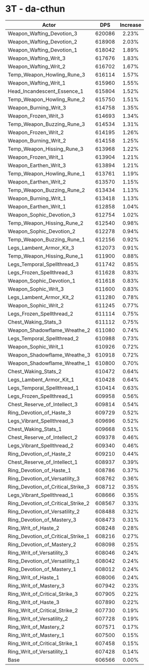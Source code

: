 # 3T - da-cthun
| Actor | DPS | Increase |
|---|:---:|:---:|
|Weapon_Wafting_Devotion_3|620086|2.23%|
|Weapon_Wafting_Devotion_2|618908|2.03%|
|Weapon_Wafting_Devotion_1|618042|1.89%|
|Weapon_Wafting_Writ_3|617676|1.83%|
|Weapon_Wafting_Writ_2|616702|1.67%|
|Temp_Weapon_Howling_Rune_3|616114|1.57%|
|Weapon_Wafting_Writ_1|615960|1.55%|
|Head_Incandescent_Essence_1|615804|1.52%|
|Temp_Weapon_Howling_Rune_2|615750|1.51%|
|Weapon_Burning_Writ_3|614758|1.35%|
|Weapon_Frozen_Writ_3|614693|1.34%|
|Temp_Weapon_Buzzing_Rune_3|614534|1.31%|
|Weapon_Frozen_Writ_2|614195|1.26%|
|Weapon_Burning_Writ_2|614158|1.25%|
|Temp_Weapon_Hissing_Rune_3|613968|1.22%|
|Weapon_Frozen_Writ_1|613904|1.21%|
|Weapon_Earthen_Writ_3|613894|1.21%|
|Temp_Weapon_Howling_Rune_1|613761|1.19%|
|Weapon_Earthen_Writ_2|613570|1.15%|
|Temp_Weapon_Buzzing_Rune_2|613434|1.13%|
|Weapon_Burning_Writ_1|613418|1.13%|
|Weapon_Earthen_Writ_1|612858|1.04%|
|Weapon_Sophic_Devotion_3|612754|1.02%|
|Temp_Weapon_Hissing_Rune_2|612540|0.98%|
|Weapon_Sophic_Devotion_2|612278|0.94%|
|Temp_Weapon_Buzzing_Rune_1|612156|0.92%|
|Legs_Lambent_Armor_Kit_3|612073|0.91%|
|Temp_Weapon_Hissing_Rune_1|611900|0.88%|
|Legs_Temporal_Spellthread_3|611742|0.85%|
|Legs_Frozen_Spellthread_3|611628|0.83%|
|Weapon_Sophic_Devotion_1|611618|0.83%|
|Weapon_Sophic_Writ_3|611600|0.83%|
|Legs_Lambent_Armor_Kit_2|611280|0.78%|
|Weapon_Sophic_Writ_2|611245|0.77%|
|Legs_Frozen_Spellthread_2|611114|0.75%|
|Chest_Waking_Stats_3|611112|0.75%|
|Weapon_Shadowflame_Wreathe_2|611080|0.74%|
|Legs_Temporal_Spellthread_2|610988|0.73%|
|Weapon_Sophic_Writ_1|610926|0.72%|
|Weapon_Shadowflame_Wreathe_3|610918|0.72%|
|Weapon_Shadowflame_Wreathe_1|610800|0.70%|
|Chest_Waking_Stats_2|610472|0.64%|
|Legs_Lambent_Armor_Kit_1|610428|0.64%|
|Legs_Temporal_Spellthread_1|610414|0.63%|
|Legs_Frozen_Spellthread_1|609958|0.56%|
|Chest_Reserve_of_Intellect_3|609814|0.54%|
|Ring_Devotion_of_Haste_3|609729|0.52%|
|Legs_Vibrant_Spellthread_3|609696|0.52%|
|Chest_Waking_Stats_1|609668|0.51%|
|Chest_Reserve_of_Intellect_2|609378|0.46%|
|Legs_Vibrant_Spellthread_2|609340|0.46%|
|Ring_Devotion_of_Haste_2|609210|0.44%|
|Chest_Reserve_of_Intellect_1|608937|0.39%|
|Ring_Devotion_of_Haste_1|608786|0.37%|
|Ring_Devotion_of_Versatility_3|608762|0.36%|
|Ring_Devotion_of_Critical_Strike_3|608712|0.35%|
|Legs_Vibrant_Spellthread_1|608666|0.35%|
|Ring_Devotion_of_Critical_Strike_2|608567|0.33%|
|Ring_Devotion_of_Versatility_2|608488|0.32%|
|Ring_Devotion_of_Mastery_3|608473|0.31%|
|Ring_Writ_of_Haste_2|608248|0.28%|
|Ring_Devotion_of_Critical_Strike_1|608216|0.27%|
|Ring_Devotion_of_Mastery_2|608098|0.25%|
|Ring_Writ_of_Versatility_3|608046|0.24%|
|Ring_Devotion_of_Versatility_1|608042|0.24%|
|Ring_Devotion_of_Mastery_1|608012|0.24%|
|Ring_Writ_of_Haste_1|608006|0.24%|
|Ring_Writ_of_Mastery_3|607942|0.23%|
|Ring_Writ_of_Critical_Strike_3|607905|0.22%|
|Ring_Writ_of_Haste_3|607890|0.22%|
|Ring_Writ_of_Critical_Strike_2|607730|0.19%|
|Ring_Writ_of_Versatility_2|607728|0.19%|
|Ring_Writ_of_Mastery_2|607571|0.17%|
|Ring_Writ_of_Mastery_1|607500|0.15%|
|Ring_Writ_of_Critical_Strike_1|607458|0.15%|
|Ring_Writ_of_Versatility_1|607428|0.14%|
|Base|606566|0.00%|
